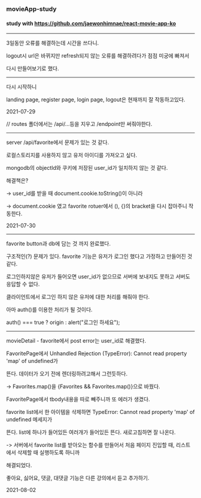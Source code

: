 ### movieApp-study

#### study with https://github.com/jaewonhimnae/react-movie-app-ko

* * *


3일동안 오류를 해결하는데 시간을 쓰다니.


logout시 url은 바뀌지만 refresh되지 않는 오류를 해결하려다가 점점 미궁에 빠져서


다시 만들어보기로 했다.

* * *


다시 시작하니


landing page, register page, login page, logout은 현재까지 잘 작동하고있다.


2021-07-29


// routes 폴더에서는 /api/...등을 지우고 /endpoint만 써줘야한다.

***


server /api/favorite에서 문제가 있는 것 같다.


로컬스토리지를 사용하지 않고 유저 아이디를 가져오고 싶다.


mongodb의 objectId와 쿠키에 저장된 user_id가 일치하지 않는 것 같다.


해결책은? 

-> user_id를 받을 때 document.cookie.toString()이 아니라

-> document.cookie 였고 favorite rotuer에서 (), {}의 bracket을 다시 잡아주니 작동한다.

2021-07-30

***


favorite button과 db에 담는 것 까지 완료했다.

구조적인(?) 문제가 있다. favorite 기능은 유저가 로그인 했다고 가정하고 만들어진 것 같다.

로그인하지않은 유저가 들어오면 user_id가 없으므로 서버에 보내지도 못하고 서버도 응답할 수 없다.

클라이언트에서 로그인 하지 않은 유저에 대한 처리를 해줘야 한다.

아마 auth()를 이용한 처리가 될 것이다.


auth() === true ? origin : alert("로그인 하세요");

***


movieDetail - favorite에서 post error는 user_id로 해결했다.


FavoritePage에서 Unhandled Rejection (TypeError): Cannot read property 'map' of undefined가


뜬다. 데이터가 오기 전에 렌더링하려고해서 그런듯하다.

-> Favorites.map()을 {Favorites && Favorites.map()}으로 바꿨다. 


FavoritePage에서 tbody내용을 따로 빼주니까 또 에러가 생겼다.

favorite list에서 한 아이템을 삭제하면 TypeError: Cannot read property 'map' of undefined 메세지가

뜬다. list에 하나가 들어있든 여러개가 들어있든 뜬다. 새로고침하면 잘 나온다.

-> 서버에서 favorite list를 받아오는 함수를 만들어서 처음 페이지 진입할 때, 리스트에서 삭제할 때 실행하도록 하니까

   해결되었다.

좋아요, 싫어요, 댓글, 대댓글 기능은 다른 강의에서 듣고 추가하기.

2021-08-02